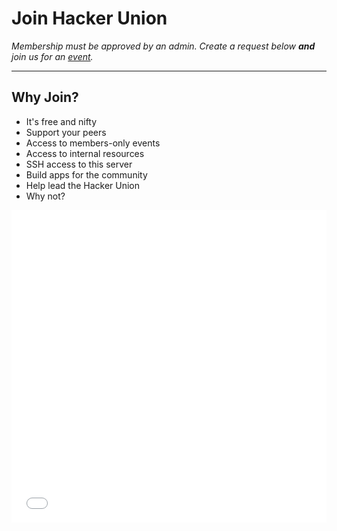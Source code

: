 # Join Hacker Union

_Membership must be approved by an admin. Create a request below **and** join us for an [event][1]._

---

## Why Join?

 - It's free and nifty
 - Support your peers
 - Access to members-only events
 - Access to internal resources
 - SSH access to this server
 - Build apps for the community
 - Help lead the Hacker Union
 - Why not?

<iframe src="/home/guest/apply/index.cgi" width="100%" height="500px" style="border: 0px;"></iframe>

[1]: #/home/guest/event_calendar.md
